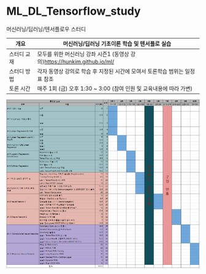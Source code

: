 # ML_DL_Tensorflow_study
머신러닝/딥러닝/텐서플로우 스터디

| 개요     | 머신러닝/딥러닝 기초이론 학습 및 텐서플로 실습               |
| ------ | ---------------------------------------- |
| 스터디 교재 | 모두를 위한 머신러닝 강좌 시즌1 (동영상 강의)https://hunkim.github.io/ml/ |
| 스터디 방법 | 각자 동영상 강의로 학습 후 지정된 시간에 모여서 토론학습 범위는 일정표 참조 |
| 토론 시간  | 매주 1회 (금) 오후 1:30 ~ 3:00 (참여 인원 및 교육내용에 따라 가변) |

![일정](schedule.png)